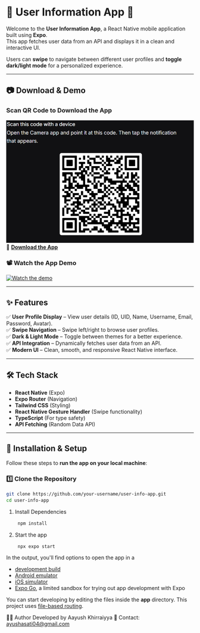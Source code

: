 # 📱 User Information App 🚀

Welcome to the **User Information App**, a React Native mobile application built using **Expo**.  
This app fetches user data from an API and displays it in a clean and interactive UI.  

Users can **swipe** to navigate between different user profiles and **toggle dark/light mode** for a personalized experience.

---

## **📷 Download & Demo**
### **Scan QR Code to Download the App**
![Download QR Code](https://github.com/Aayush9266/UserInfo/blob/main/assets/Screenshot%202025-03-16%20232044.png)
🔗 **[Download the App](https://expo.dev/accounts/ayushasati04/projects/UserInfo/builds/553297ca-2e84-4cda-a30f-007943a3f347)**  

### **📽️ Watch the App Demo**
[![Watch the demo](https://img.shields.io/badge/🎬-Watch%20Demo-red?style=for-the-badge)](your-video-demo-link)




---

## **✨ Features**
✅ **User Profile Display** – View user details (ID, UID, Name, Username, Email, Password, Avatar).  
✅ **Swipe Navigation** – Swipe left/right to browse user profiles.  
✅ **Dark & Light Mode** – Toggle between themes for a better experience.  
✅ **API Integration** – Dynamically fetches user data from an API.  
✅ **Modern UI** – Clean, smooth, and responsive React Native interface.  

---

## **🛠️ Tech Stack**
- **React Native** (Expo)
- **Expo Router** (Navigation)
- **Tailwind CSS** (Styling)
- **React Native Gesture Handler** (Swipe functionality)
- **TypeScript** (For type safety)
- **API Fetching** (Random Data API)

---

## **🚀 Installation & Setup**
Follow these steps to **run the app on your local machine**:

### **1️⃣ Clone the Repository**
```sh
git clone https://github.com/your-username/user-info-app.git
cd user-info-app
```


1. Install Dependencies

   ```bash
    npm install
   ```

2. Start the app

   ```bash
    npx expo start
   ```



In the output, you'll find options to open the app in a

- [development build](https://docs.expo.dev/develop/development-builds/introduction/)
- [Android emulator](https://docs.expo.dev/workflow/android-studio-emulator/)
- [iOS simulator](https://docs.expo.dev/workflow/ios-simulator/)
- [Expo Go](https://expo.dev/go), a limited sandbox for trying out app development with Expo

You can start developing by editing the files inside the **app** directory. This project uses [file-based routing](https://docs.expo.dev/router/introduction).

👨‍💻 Author
Developed by Aayush Khirraiyya
📧 Contact: ayushasati04@gmail.com
